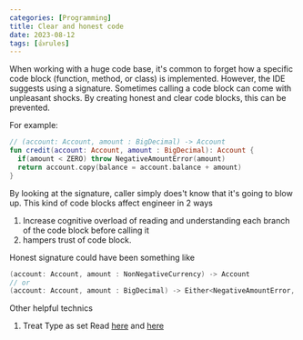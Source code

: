 ```yaml
---
categories: [Programming]
title: Clear and honest code
date: 2023-08-12
tags: [👍rules]
---
```


When working with a huge code base, it's common to forget how a specific code block (function, method, or class) is implemented. However, the IDE suggests using a signature. Sometimes calling a code block can come with unpleasant shocks. By creating honest and clear code blocks, this can be prevented.

For example:

```kotlin
// (account: Account, amount : BigDecimal) -> Account
fun credit(account: Account, amount : BigDecimal): Account {
  if(amount < ZERO) throw NegativeAmountError(amount)
  return account.copy(balance = account.balance + amount)
}
```

By looking at the signature, caller simply does't know that it's going to blow up. This kind of code blocks affect engineer in 2 ways
1. Increase cognitive overload of reading and understanding each branch of the code block before calling it
2. hampers trust of code block.

Honest signature could have been something like
```kotlin
(account: Account, amount : NonNegativeCurrency) -> Account
// or
(account: Account, amount : BigDecimal) -> Either<NegativeAmountError, Account>
```

Other helpful technics
1. Treat Type as set Read [here](https://blog.ploeh.dk/2021/11/15/types-as-sets/) and [here](https://guide.elm-lang.org/appendix/types_as_sets.html)
